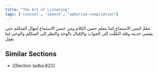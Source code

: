 ```yaml
---
title: "The Art of Listening"
tags: ['counsel', 'speech', "aphorism-compilation"]
---
```


 تعلمْ حُسن الاستماع كما تتعلم حسن الكلام ومن حسن الاستماع إمهال المتكلم حتى يقضي حديثه وقلة التلفُّت إلى الجواب والإقبال بالوجه والنظر إلى المتكلم والوعي لِما يقول

## Similar Sections
- [[Section (adka.82)]]
